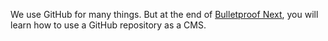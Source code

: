 We use GitHub for many things. But at the end of [Bulletproof Next](https://getstarted.sh/bulletproof-next), you will learn how to use a GitHub repository as a CMS.

<Youtube videoId="RE2eHnOEqI4"/>
